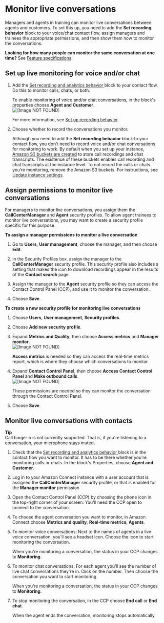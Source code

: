 # Monitor live conversations<a name="monitor-conversations"></a>

Managers and agents in training can monitor live conversations between agents and customers\. To set this up, you need to add the **Set recording behavior** block to your voice/chat contact flow, assign managers and trainees the appropriate permissions, and then show them how to monitor the conversations\.

**Looking for how many people can monitor the same conversation at one time?** See [Feature specifications](amazon-connect-service-limits.md#feature-limits)\.

## Set up live monitoring for voice and/or chat<a name="monitor-conversations-set-up"></a>

1. Add the [Set recording and analytics behavior ](set-recording-behavior.md) block to your contact flow\. Do this to monitor calls, chats, or both\. 

   To enable monitoring of voice and/or chat conversations, in the block's properties choose **Agent and Customer**\.  
![\[Image NOT FOUND\]](http://docs.aws.amazon.com/connect/latest/adminguide/images/set-recording-and-analytics-behavior.png)

   For more information, see [Set up recording behavior](set-up-recordings.md)\. 

1. Choose whether to record the conversations you monitor\. 

   Although you need to add the **Set recording behavior** block to your contact flow, you don't need to record voice and/or chat conversations for monitoring to work\. By default when you set up your instance, [Amazon S3 buckets are created](amazon-connect-instances.md#get-started-data-storage) to store call recordings and chat transcripts\. The existence of these buckets enables call recording and chat transcripts at the instance level\. To not record the calls or chats you're monitoring, remove the Amazon S3 buckets\. For instructions, see [Update instance settings](update-instance-settings.md)\.

## Assign permissions to monitor live conversations<a name="monitor-conversations-permissions"></a>

For managers to monitor live conversations, you assign them the **CallCenterManager** and **Agent** security profiles\. To allow agent trainees to monitor live conversations, you may want to create a security profile specific for this purpose\.

**To assign a manager permissions to monitor a live conversation**

1. Go to **Users**, **User management**, choose the manager, and then choose **Edit**\.

1. In the Security Profiles box, assign the manager to the **CallCenterManager** security profile\. This security profile also includes a setting that makes the icon to download recordings appear in the results of the **Contact search** page\. 

1. Assign the manager to the **Agent** security profile so they can access the Contact Control Panel \(CCP\), and use it to monitor the conversation\.

1. Choose **Save**\. 

**To create a new security profile for monitoring live conversations**

1. Choose **Users**, **User management**, **Security profiles**\. 

1. Choose **Add new security profile**\. 

1. Expand **Metrics and Quality**, then choose **Access metrics** and **Manager monitor**\.  
![\[Image NOT FOUND\]](http://docs.aws.amazon.com/connect/latest/adminguide/images/monitor-conversations-agent-permissions.png)

   **Access metrics** is needed so they can access the real\-time metrics report, which is where they choose which conversations to monitor\.

1. Expand **Contact Control Panel**, then choose **Access Contact Control Panel** and **Make outbound calls**\.   
![\[Image NOT FOUND\]](http://docs.aws.amazon.com/connect/latest/adminguide/images/monitor-conversations-agent-permissions2.png)

   These permissions are needed so they can monitor the conversation through the Contact Control Panel\.

1. Choose **Save**\. 

## Monitor live conversations with contacts<a name="w55aac43b7c11"></a>

**Tip**  
Call barge\-in is not currently supported\. That is, if you're listening to a conversation, your microphone stays muted\.

1. Check that the [Set recording and analytics behavior ](set-recording-behavior.md) block is in the contact flow you want to monitor\. It has to be there whether you're monitoring calls or chats\. In the block's Properties, choose **Agent and Customer**\.

1. Log in to your Amazon Connect instance with a user account that is assigned the **CallCenterManager** security profile, or that is enabled for the **Manager monitor** permission\.

1. Open the Contact Control Panel \(CCP\) by choosing the phone icon in the top\-right corner of your screen\. You'll need the CCP open to connect to the conversation\. 

1. To choose the agent conversation you want to monitor, in Amazon Connect choose **Metrics and quality**, **Real\-time metrics**, **Agents**\.

1. To monitor voice conversations: Next to the names of agents in a live voice conversation, you'll see a headset icon\. Choose the icon to start monitoring the conversation\.

   When you're monitoring a conversation, the status in your CCP changes to **Monitoring**\.

1. To monitor chat conversations: For each agent you'll see the number of live chat conversations they're in\. Click on the number\. Then choose the conversation you want to start monitoring\. 

   When you're monitoring a conversation, the status in your CCP changes to **Monitoring**\.

1. To stop monitoring the conversation, in the CCP choose **End call** or **End chat**\.

   When the agent ends the conversation, monitoring stops automatically\.